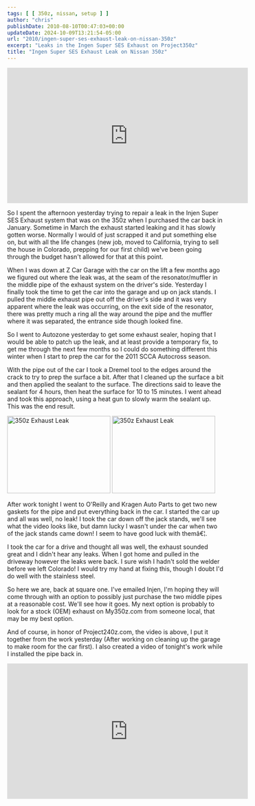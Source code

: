 ```yaml
---
tags: [ [ 350z, nissan, setup ] ]
author: "chris"
publishDate: 2010-08-10T00:47:03+00:00
updateDate: 2024-10-09T13:21:54-05:00
url: "2010/ingen-super-ses-exhaust-leak-on-nissan-350z"
excerpt: "Leaks in the Ingen Super SES Exhaust on Project350z"
title: "Ingen Super SES Exhaust Leak on Nissan 350z"
---
```


<iframe width="560" height="315" src="https://www.youtube.com/embed/WLbs5h7oXWo?si=uEvBk4ol64md9sfF" title="YouTube video player" frameborder="0" allow="accelerometer; autoplay; clipboard-write; encrypted-media; gyroscope; picture-in-picture; web-share" referrerpolicy="strict-origin-when-cross-origin" allowfullscreen></iframe>

So I spent the afternoon yesterday trying to repair a leak in the Injen Super SES Exhaust system that was on the 350z when I purchased the car back in January. Sometime in March the exhaust started leaking and it has slowly gotten worse. Normally I would of just scrapped it and put something else on, but with all the life changes (new job, moved to California, trying to sell the house in Colorado, prepping for our first child) we've been going through the budget hasn't allowed for that at this point.

When I was down at Z Car Garage with the car on the lift a few months ago we figured out where the leak was, at the seam of the resonator/muffler in the middle pipe of the exhaust system on the driver's side. Yesterday I finally took the time to get the car into the garage and up on jack stands. I pulled the middle exhaust pipe out off the driver's side and it was very apparent where the leak was occurring, on the exit side of the resonator, there was pretty much a ring all the way around the pipe and the muffler where it was separated, the entrance side though looked fine.

So I went to Autozone yesterday to get some exhaust sealer, hoping that I would be able to patch up the leak, and at least provide a temporary fix, to get me through the next few months so I could do something different this winter when I start to prep the car for the 2011 SCCA Autocross season.

With the pipe out of the car I took a Dremel tool to the edges around the crack to try to prep the surface a bit. After that I cleaned up the surface a bit and then applied the sealant to the surface. The directions said to leave the sealant for 4 hours, then heat the surface for 10 to 15 minutes. I went ahead and took this approach, using a heat gun to slowly warm the sealant up. This was the end result.

 <a href="https://www.flickr.com/photos/chammond/4873382223/"><img border="0" alt="350z Exhaust Leak" width="240" height="180" src="https://farm5.static.flickr.com/4121/4873382223_d18a9a3e9e_m.jpg" /></a> <a href="https://www.flickr.com/photos/chammond/4873378443/"><img border="0" alt="350z Exhaust Leak" width="240" height="180" src="https://farm5.static.flickr.com/4081/4873378443_2eae177604_m.jpg" /></a>

After work tonight I went to O'Reilly and Kragen Auto Parts to get two new gaskets for the pipe and put everything back in the car. I started the car up and all was well, no leak! I took the car down off the jack stands, we'll see what the video looks like, but damn lucky I wasn't under the car when two of the jack stands came down! I seem to have good luck with themâ€¦.

I took the car for a drive and thought all was well, the exhaust sounded great and I didn't hear any leaks. When I got home and pulled in the driveway however the leaks were back. I sure wish I hadn't sold the welder before we left Colorado! I would try my hand at fixing this, though I doubt I'd do well with the stainless steel.

So here we are, back at square one. I've emailed Injen, I'm hoping they will come through with an option to possibly just purchase the two middle pipes at a reasonable cost. We'll see how it goes. My next option is probably to look for a stock (OEM) exhaust on My350z.com from someone local, that may be my best option.

And of course, in honor of Project240z.com, the video is above, I put it together from the work yesterday (After working on cleaning up the garage to make room for the car first). I also created a video of tonight's work while I installed the pipe back in.

<iframe width="560" height="315" src="https://www.youtube.com/embed/Y4W4jK2A3AY?si=7ASQSN1vMK6WdsVS" title="YouTube video player" frameborder="0" allow="accelerometer; autoplay; clipboard-write; encrypted-media; gyroscope; picture-in-picture; web-share" referrerpolicy="strict-origin-when-cross-origin" allowfullscreen></iframe>
